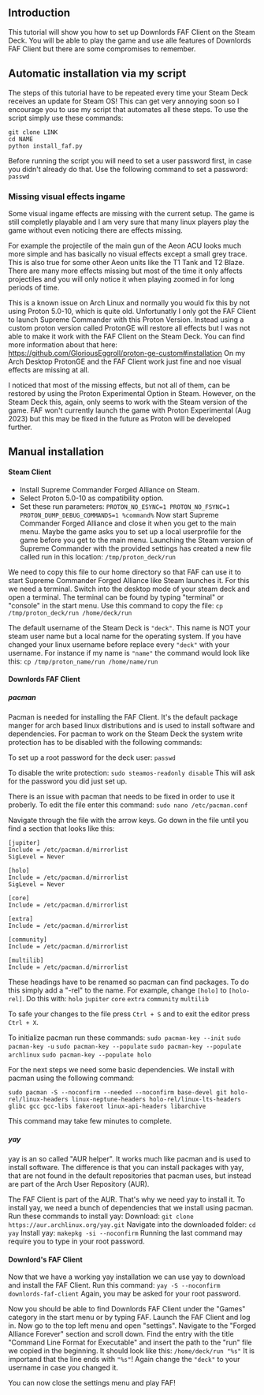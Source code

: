 ## Introduction
This tutorial will show you how to set up Downlords FAF Client on the Steam Deck.
You will be able to play the game and use alle features of Downlords FAF Client but there are some compromises to remember.

## Automatic installation via my script
The steps of this tutorial have to be repeated every time your Steam Deck receives an update for Steam OS! This can get very annoying soon so I encourage you to use my script that automates all these steps.
To use the script simply use these commands:
```
git clone LINK
cd NAME
python install_faf.py
```
Before running the script you will need to set a user password first, in case you didn't already do that.
Use the following command to set a password:
`passwd`
### Missing visual effects ingame
Some visual ingame effects are missing with the current setup.
The game is still completly playable and I am very sure that many linux players play the game without even noticing there are effects missing.

For example the projectile of the main gun of the Aeon ACU looks much more simple and has basically no visual effects except a small grey trace. This is also true for some other Aeon units like the T1 Tank and T2 Blaze.
There are many more effects missing but most of the time it only affects projectiles and you will only notice it when playing zoomed in for long periods of time.

This is a known issue on Arch Linux and normally you would fix this by not using Proton 5.0-10, which is quite old. Unfortunatly I only got the FAF Client to launch Supreme Commander with this Proton Version.
Instead using a custom proton version called ProtonGE will restore all effects but I was not able to make it work with the FAF Client on the Steam Deck. You can find more information about that here: https://github.com/GloriousEggroll/proton-ge-custom#installation
On my Arch Desktop ProtonGE and the FAF Client work just fine and noe visual effects are missing at all.

I noticed that most of the missing effects, but not all of them, can be restored by using the Proton Experimental Option in Steam. However, on the Steam Deck this, again, only seems to work with the Steam version of the game. FAF won't currently launch the game with Proton Experimental (Aug 2023) but this may be fixed in the future as Proton will be developed further.

## Manual installation
#### Steam Client
* Install Supreme Commander Forged Alliance on Steam.
* Select Proton 5.0-10 as compatibility option.
* Set these run parameters:
`PROTON_NO_ESYNC=1 PROTON_NO_FSYNC=1 PROTON_DUMP_DEBUG_COMMANDS=1 %command%`
Now start Supreme Commander Forged Alliance and close it when you get to the main menu. Maybe the game asks you to set up a local userprofile for the game before you get to the main menu.
Launching the Steam version of Supreme Commander with the provided settings has created a new file called run in this location:
`/tmp/proton_deck/run`

We need to copy this file to our home directory so that FAF can use it to start Supreme Commander Forged Alliance like Steam launches it.
For this we need a terminal. Switch into the desktop mode of your steam deck and open a terminal.
The terminal can be found by typing "terminal" or "console" in the start menu.
Use this command to copy the file:
`cp /tmp/proton_deck/run /home/deck/run`

The default username of the Steam Deck is `"deck"`. This name is NOT your steam user name but a local name for the operating system.
If you have changed your linux username before replace every `"deck"` with your username.
For instance if my name is `"name"` the command would look like this:
`cp /tmp/proton_name/run /home/name/run`
#### Downlords FAF Client
##### pacman

Pacman is needed for installing the FAF Client.
It's the default package manger for arch based linux distributions and is used to install software and dependencies.
For pacman to work on the Steam Deck the system write protection has to be disabled with the following commands:

To set up a root password for the deck user:
`passwd`

To disable the write protection:
`sudo steamos-readonly disable`
This will ask for the password you did just set up.

There is an issue with pacman that needs to be fixed in order to use it proberly.
To edit the file enter this command:
`sudo nano /etc/pacman.conf`

Navigate through the file with the arrow keys. Go down in the file until you find a section that looks like this:
```
[jupiter]
Include = /etc/pacman.d/mirrorlist
SigLevel = Never

[holo]
Include = /etc/pacman.d/mirrorlist
SigLevel = Never

[core]
Include = /etc/pacman.d/mirrorlist

[extra]
Include = /etc/pacman.d/mirrorlist

[community]
Include = /etc/pacman.d/mirrorlist

[multilib]
Include = /etc/pacman.d/mirrorlist
```
These headings have to be renamed so pacman can find packages. To do this simply add a "-rel" to the name.
For example, change `[holo]` to `[holo-rel]`.
Do this with: 
	`holo`
	`jupiter`
	 `core`
	 `extra`
	 `community`
	 `multilib`

To safe your changes to the file press `Ctrl + S` and to exit the editor press `Ctrl + X`.

To initialize pacman run these commands:
`sudo pacman-key --init`
`sudo pacman-key -u`
`sudo pacman-key --populate`
`sudo pacman-key --populate archlinux`
`sudo pacman-key --populate holo`

For the next steps we need some basic dependencies.
We install with pacman using the following command:
```
sudo pacman -S --noconfirm --needed --noconfirm base-devel git holo-rel/linux-headers linux-neptune-headers holo-rel/linux-lts-headers glibc gcc gcc-libs fakeroot linux-api-headers libarchive
```
This command may take few minutes to complete.
##### yay
yay is an so called "AUR helper". It works much like pacman and is used to install software. The difference is that you can install packages with yay, that are not found in the default repositories that pacman uses, but instead are part of the Arch User Repository (AUR).

The FAF Client is part of the AUR. That's why we need yay to install it.
To install yay, we need a bunch of dependencies that we install using pacman.
Run these commands to install yay:
Download:
`git clone https://aur.archlinux.org/yay.git`
Navigate into the downloaded folder:
`cd yay`
Install yay:
`makepkg -si --noconfirm`
Running the last command may require you to type in your root password.

#### Downlord's FAF Client
Now that we have a working yay installation we can use yay to download and install the FAF Client.
Run this command:
`yay -S --noconfirm downlords-faf-client`
Again, you may be asked for your root password.

Now you should be able to find Downlords FAF Client under the "Games" category in the start menu or by typing FAF.
Launch the FAF Client and log in.
Now go to the top left menu and open "settings".
Navigate to the "Forged Alliance Forever" section and scroll down.
Find the entry with the title "Command Line Format for Executable" and insert the path to the "run" file we copied in the beginning.
It should look like this:
`/home/deck/run "%s"`
It is importand that the line ends with `"%s"`!
Again change the `"deck"` to your username in case you changed it.

You can now close the settings menu and play FAF!
